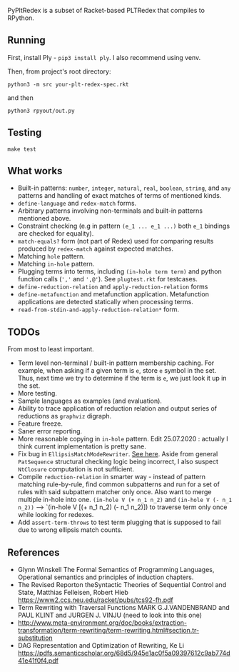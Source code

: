 PyPltRedex is a subset of Racket-based PLTRedex that compiles to RPython. 
## Running 

First, install Ply - `pip3 install ply`. I also recommend using venv.

Then, from project's root directory:

```
python3 -m src your-plt-redex-spec.rkt
```

and then 

`python3 rpyout/out.py`


## Testing
`make test`

## What works 
* Built-in patterns: `number`, `integer`, `natural`, `real`, `boolean`, `string`, and `any` patterns and handling of exact matches of terms of mentioned kinds.
* `define-language` and `redex-match` forms. 
* Arbitrary patterns involving non-terminals and built-in patterns mentioned above.
* Constraint checking (e.g in pattern `(e_1 ... e_1 ...)` both `e_1` bindings are checked for equality).
* `match-equals?` form (not part of Redex) used for comparing results produced by `redex-match` against expected matches.
* Matching `hole` pattern.
* Matching `in-hole` pattern.
* Plugging terms into terms, including `(in-hole term term)` and python function calls (`','` and `',@'`). See `plugtest.rkt` for testcases.
* `define-reduction-relation` and `apply-reduction-relation` forms
* `define-metafunction` and metafunction application. Metafunction applications are detected statically when processing terms. 
* `read-from-stdin-and-apply-reduction-relation*` form.

## TODOs
From most to least important.
* Term level non-terminal / built-in pattern membership caching. For example, when asking if a given term is `e`, store `e` symbol in the set. Thus, next time we try to determine if the term is `e`, we just look it up in the set.
* More testing.
* Sample languages as examples (and evaluation).
* Ability to trace application of reduction relation and output series of reductions as `graphviz` digraph.
* Feature freeze.
* Saner error reporting.
* More reasonable copying in `in-hole` pattern. Edit 25.07.2020 : actually I think current implementation is pretty sane.
* Fix bug in `EllipsisMatchModeRewriter`. [See here](https://github.com/mamysa/PyPltRedex/issues/1#issuecomment-656267262). Aside from general `PatSequence` structural checking logic being incorrect, I also suspect `NtClosure` computation is not sufficient.
* Compile `reduction-relation` in smarter way - instead of pattern matching rule-by-rule, find common subpatterns  and run for a set of rules with said subpattern matcher only once. Also want to merge multiple in-hole into one. `(in-hole V (+ n_1 n_2)` and `(in-hole V (- n_1 n_2))` --> `(in-hole V [(+ n_1 n_2) (- n_1 n_2)]) to traverse term only once while looking for redexes.
* Add `assert-term-throws` to test term plugging that is supposed to fail due to wrong ellipsis match counts.

## References
* Glynn Winskell The Formal Semantics of Programming Languages, Operational semantics and principles of induction chapters.
* The Revised Reporton theSyntactic Theories of Sequential Control and State, Matthias Felleisen, Robert Hieb https://www2.ccs.neu.edu/racket/pubs/tcs92-fh.pdf
* Term Rewriting with Traversal Functions MARK G.J.VANDENBRAND and PAUL KLINT and JURGEN J. VINJU (need to look into this one)
* http://www.meta-environment.org/doc/books/extraction-transformation/term-rewriting/term-rewriting.html#section.tr-substitution
* DAG Representation and Optimization of Rewriting, Ke Li https://pdfs.semanticscholar.org/68d5/945e1ac0f5a09397612c9ab774d41e41f0f4.pdf
